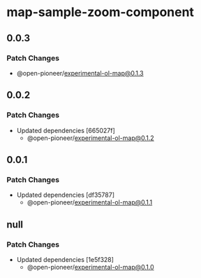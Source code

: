 # map-sample-zoom-component

## 0.0.3

### Patch Changes

-   @open-pioneer/experimental-ol-map@0.1.3

## 0.0.2

### Patch Changes

-   Updated dependencies [665027f]
    -   @open-pioneer/experimental-ol-map@0.1.2

## 0.0.1

### Patch Changes

-   Updated dependencies [df35787]
    -   @open-pioneer/experimental-ol-map@0.1.1

## null

### Patch Changes

-   Updated dependencies [1e5f328]
    -   @open-pioneer/experimental-ol-map@0.1.0
